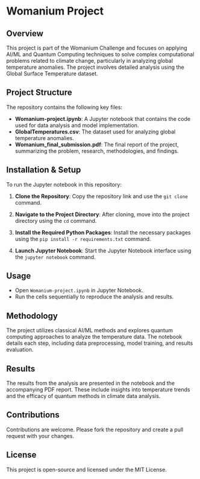 # Womanium Project

## Overview

This project is part of the Womanium Challenge and focuses on applying AI/ML and Quantum Computing techniques to solve complex computational problems related to climate change, particularly in analyzing global temperature anomalies. The project involves detailed analysis using the Global Surface Temperature dataset.

## Project Structure

The repository contains the following key files:

- **Womanium-project.ipynb**: A Jupyter notebook that contains the code used for data analysis and model implementation.
- **GlobalTemperatures.csv**: The dataset used for analyzing global temperature anomalies.
- **Womanium_final_submission.pdf**: The final report of the project, summarizing the problem, research, methodologies, and findings.

## Installation & Setup

To run the Jupyter notebook in this repository:

1. **Clone the Repository**: Copy the repository link and use the `git clone` command.
   
2. **Navigate to the Project Directory**: After cloning, move into the project directory using the `cd` command.
   
3. **Install the Required Python Packages**: Install the necessary packages using the `pip install -r requirements.txt` command.
   
4. **Launch Jupyter Notebook**: Start the Jupyter Notebook interface using the `jupyter notebook` command.

## Usage

- Open `Womanium-project.ipynb` in Jupyter Notebook.
- Run the cells sequentially to reproduce the analysis and results.

## Methodology

The project utilizes classical AI/ML methods and explores quantum computing approaches to analyze the temperature data. The notebook details each step, including data preprocessing, model training, and results evaluation.

## Results

The results from the analysis are presented in the notebook and the accompanying PDF report. These include insights into temperature trends and the efficacy of quantum methods in climate data analysis.

## Contributions

Contributions are welcome. Please fork the repository and create a pull request with your changes.

## License

This project is open-source and licensed under the MIT License.
